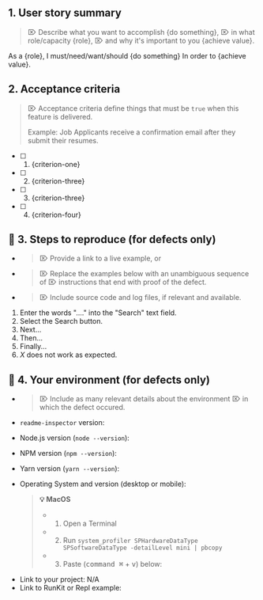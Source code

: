 <!-- 💡 TIP: Select the ↖︎⎾ Preview ⏋ Tab above help read these instructions. -->

## 1. User story summary

> ⌦ Describe what you want to accomplish {do something},
> ⌦ in what role/capacity {role},
> ⌦ and why it's important to you {achieve value}.

As a {role},
I must/need/want/should {do something}
In order to {achieve value}.

## 2. Acceptance criteria

> ⌦ Acceptance criteria define things that must be `true` when this feature is delivered.
>
> Example: Job Applicants receive a confirmation email after they submit their resumes.

* [ ] 1.  {criterion-one}
* [ ] 2.  {criterion-three}
* [ ] 3.  {criterion-three}
* [ ] 4.  {criterion-four}

## 🐞 3. Steps to reproduce (for defects only)

* > ⌦ Provide a link to a live example, or
* > ⌦ Replace the examples below with an unambiguous sequence of
  > ⌦ instructions that end with proof of the defect.
* > ⌦ Include source code and log files, if relevant and available.

1.  Enter the words "...." into the "Search" text field.
2.  Select the Search button.
3.  Next...
4.  Then...
5.  Finally...
6.  _X_ does not work as expected.

## 🐞 4. Your environment (for defects only)

* > ⌦ Include as many relevant details about the environment
  > ⌦ in which the defect occured.

- `readme-inspector` version:
- Node.js version (`node --version`):
- NPM version (`npm --version`):
- Yarn version (`yarn --version`):
- Operating System and version (desktop or mobile):

  > **💡 MacOS**
  >
  > * 1.  Open a Terminal
  > * 2.  Run
  >       `system_profiler SPHardwareDataType SPSoftwareDataType -detailLevel mini | pbcopy`
  > * 3.  Paste (<kbd>command ⌘</kbd> + <kbd>v</kbd>) below:

* Link to your project: N/A
* Link to RunKit or Repl example:

<!-- ⛔️  Do not remove anything below this comment. ⛔️  -->
